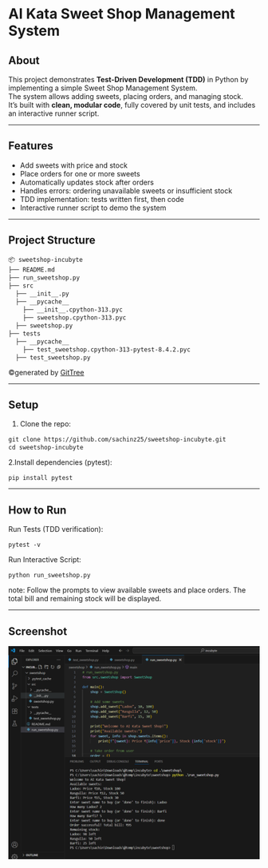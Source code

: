 # AI Kata Sweet Shop Management System

## About
This project demonstrates **Test-Driven Development (TDD)** in Python by implementing a simple Sweet Shop Management System.  
The system allows adding sweets, placing orders, and managing stock.  
It’s built with **clean, modular code**, fully covered by unit tests, and includes an interactive runner script.

---

## Features
- Add sweets with price and stock
- Place orders for one or more sweets
- Automatically updates stock after orders
- Handles errors: ordering unavailable sweets or insufficient stock
- TDD implementation: tests written first, then code
- Interactive runner script to demo the system

---

## Project Structure

```
📦 sweetshop-incubyte
├── README.md
├── run_sweetshop.py
├── src
  ├── __init__.py
  ├── __pycache__
    ├── __init__.cpython-313.pyc
    ├── sweetshop.cpython-313.pyc
  ├── sweetshop.py
├── tests
  ├── __pycache__
    ├── test_sweetshop.cpython-313-pytest-8.4.2.pyc
  ├── test_sweetshop.py
```
©generated by [GitTree](https://github.com/sachinz25/GitTree)

---

## Setup

1. Clone the repo:

```
git clone https://github.com/sachinz25/sweetshop-incubyte.git
cd sweetshop-incubyte
```
2.Install dependencies (pytest):
```
pip install pytest
```

---

## How to Run
Run Tests (TDD verification):
```
pytest -v
```

Run Interactive Script:
```
python run_sweetshop.py
```
note: Follow the prompts to view available sweets and place orders.
The total bill and remaining stock will be displayed.

---

## Screenshot

<div>
  <img src="./screenshot/vscode.png">
</div>

